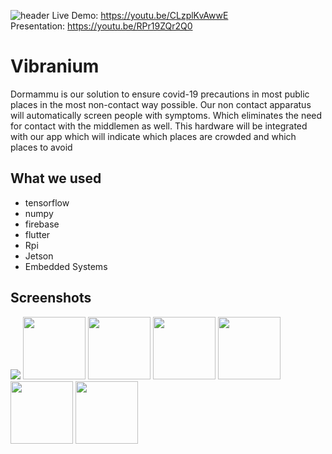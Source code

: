 ![header](https://github.com/GeethKuldeep/vibranium/blob/master/screenshots/WhatsApp%20Image%202021-03-21%20at%2010.08.25%20AM.jpeg)
Live Demo: https://youtu.be/CLzplKvAwwE <br/>
Presentation: https://youtu.be/RPr19ZQr2Q0

# Vibranium

Dormammu is our solution to ensure covid-19 precautions in most public places in the most non-contact way possible. Our non contact apparatus will automatically screen people with symptoms. Which eliminates the need for contact with the middlemen as well.
This hardware will be integrated with our app which will indicate which places are crowded and which places to avoid

## What we used
- tensorflow
- numpy
- firebase
- flutter
- Rpi
- Jetson
- Embedded Systems


## Screenshots
<img src="https://github.com/GeethKuldeep/vibranium/blob/master/screenshots/1.png" >
<img src="https://github.com/GeethKuldeep/vibranium/blob/master/screenshots/2.jpeg" width="100">
<img src="https://github.com/GeethKuldeep/vibranium/blob/master/screenshots/3.jpeg" width="100">
<img src="https://github.com/GeethKuldeep/vibranium/blob/master/screenshots/4.jpeg" width="100">
<img src="https://github.com/GeethKuldeep/vibranium/blob/master/screenshots/5.jpeg" width="100">
<img src="https://github.com/GeethKuldeep/vibranium/blob/master/screenshots/6.jpeg" width="100">
<img src="https://github.com/GeethKuldeep/vibranium/blob/master/screenshots/7.jpeg" width="100">


